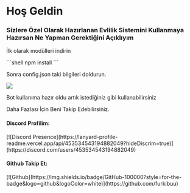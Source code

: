 <h1>Hoş Geldin</h1>
<h3>Sizlere Özel Olarak Hazırlanan Evlilik Sistemini Kullanmaya Hazırsan Ne Yapman Gerektiğini Açıklıyım</h3>
<p>İlk olarak modülleri indirin</p>
```shell 
npm install
```

<p>Sonra config.json taki bilgileri doldurun.</p>
<img src="https://github.com/user-attachments/assets/c28d2894-31a6-435b-9a65-184c0a07ae47">

<p>Bot kullanıma hazır oldu artık istediğiniz gibi kullanabilirsiniz</p>
<p>Daha Fazlası İçin Beni Takip Edebilirsiniz.</p>
<h4>Discord Profilim:</h4>
[![Discord Presence](https://lanyard-profile-readme.vercel.app/api/453534543194882049?hideDiscrim=true)](https://discord.com/users/453534543194882049)

<h4>Github Takip Et:</h4>
[![Github](https://img.shields.io/badge/GitHub-100000?style=for-the-badge&logo=github&logoColor=white)](https://github.com/furkibuu)
